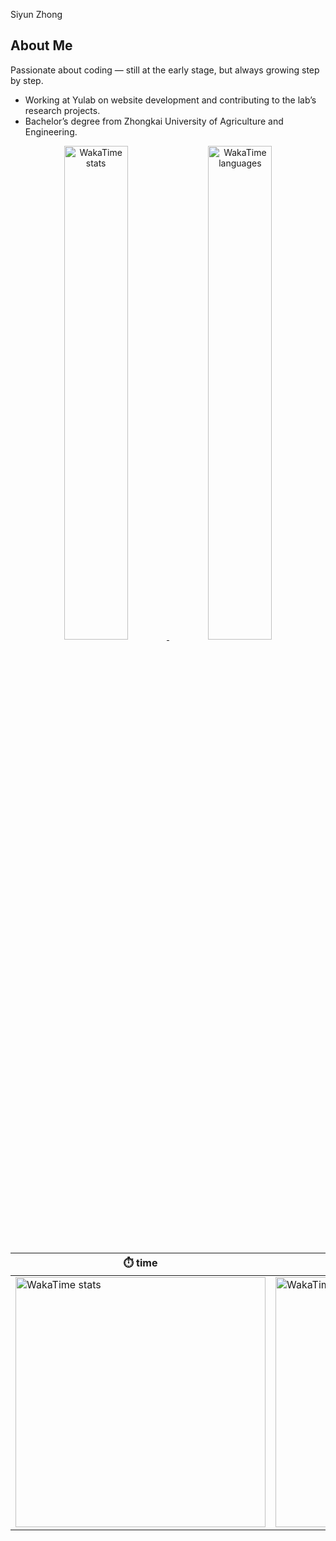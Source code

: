 Siyun Zhong 

## About Me

Passionate about coding — still at the early stage, but always growing step by step.

- Working at Yulab on website development and contributing to the lab’s research projects.
- Bachelor’s degree from Zhongkai University of Agriculture and Engineering.


<p align="center">
  <a href="https://wakatime.com/">
    <img src="https://wakatime.com/share/@5775539e-74e8-4244-b8c3-666330d745bb/e3980dbb-0195-49bc-a184-c4ab9d3bed0a.png" alt="WakaTime stats" width="45%">
  </a>
  <a href="https://wakatime.com/">
    <img src="https://wakatime.com/share/@5775539e-74e8-4244-b8c3-666330d745bb/6726ed01-3ad0-4d62-802a-65123a68636b.png" alt="WakaTime languages" width="45%">
  </a>
</p>

| ⏱️ time | 📊 languages |
|---------|--------------|
| <img src="https://wakatime.com/share/@5775539e-74e8-4244-b8c3-666330d745bb/e3980dbb-0195-49bc-a184-c4ab9d3bed0a.png" alt="WakaTime stats" width="400"> | <img src="https://wakatime.com/share/@5775539e-74e8-4244-b8c3-666330d745bb/6726ed01-3ad0-4d62-802a-65123a68636b.png" alt="WakaTime languages" width="400"> |
